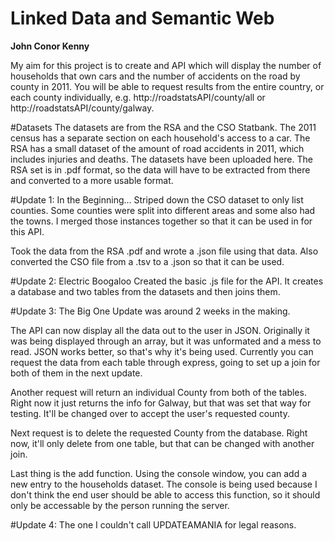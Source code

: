 # Linked Data and Semantic Web
**John Conor Kenny**

My aim for this project is to create and API which will display the number of households that own cars and the number of accidents on the road by county in 2011. You will be able to request results from the entire country, or each county individually, e.g. http://roadstatsAPI/county/all or http://roadstatsAPI/county/galway.

#Datasets
The datasets are from the RSA and the CSO Statbank. The 2011 census has a separate section on each household's access to a car. The RSA has a small dataset of the amount of road accidents in 2011, which includes injuries and deaths. The datasets have been uploaded here. The RSA set is in .pdf format, so the data will have to be extracted from there and converted to a more usable format.

#Update 1: In the Beginning...
Striped down the CSO dataset to only list counties. Some counties were split into different areas and some also had the towns. I merged those instances together so that it can be used in for this API.

Took the data from the RSA .pdf and wrote a .json file using that data. Also converted the CSO file from a .tsv to a .json so that it can be used.

#Update 2: Electric Boogaloo
Created the basic .js file for the API. It creates a database and two tables from the datasets and then joins them.

#Update 3: The Big One
Update was around 2 weeks in the making.

The API can now display all the data out to the user in JSON. Originally it was being displayed through an array, but it was unformated and a mess to read. JSON works better, so that's why it's being used. Currently you can request the data from each table through express, going to set up a join for both of them in the next update.

Another request will return an individual County from both of the tables. Right now it just returns the info for Galway, but that was set that way for testing. It'll be changed over to accept the user's requested county.

Next request is to delete the requested County from the database. Right now, it'll only delete from one table, but that can be changed with another join.

Last thing is the add function. Using the console window, you can add a new entry to the households dataset. The console is being used because I don't think the end user should be able to access this function, so it should only be accessable by the person running the server.

#Update 4: The one I couldn't call UPDATEAMANIA for legal reasons.
